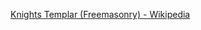 ﻿[Knights Templar (Freemasonry) - Wikipedia](https://en.wikipedia.org/wiki/Knights_Templar_(Freemasonry)#The_Degree_of_Knight_of_Malta_(Order_of_Malta))